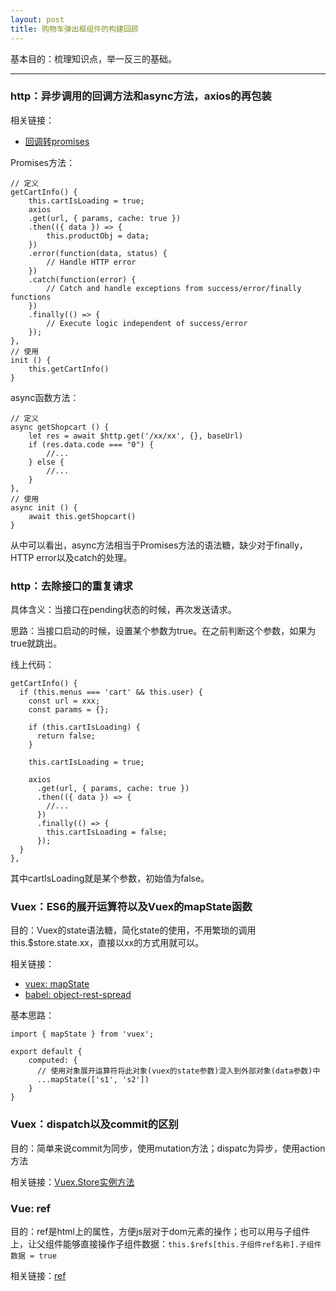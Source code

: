 ```yaml
---
layout: post
title: 购物车弹出框组件的构建回顾
---
```


基本目的：梳理知识点，举一反三的基础。

----

### http：异步调用的回调方法和async方法，axios的再包装

相关链接：

* [回调转promises](https://stackoverflow.com/questions/23559341/using-success-error-finally-catch-with-promises-in-angularjs)

Promises方法：
```
// 定义
getCartInfo() {
    this.cartIsLoading = true;
    axios
    .get(url, { params, cache: true })
    .then(({ data }) => {
        this.productObj = data;
    })
    .error(function(data, status) {
        // Handle HTTP error
    })
    .catch(function(error) {
        // Catch and handle exceptions from success/error/finally functions
    })
    .finally(() => {
        // Execute logic independent of success/error
    });
},
// 使用
init () {
    this.getCartInfo()
}
```

async函数方法：
```
// 定义
async getShopcart () {
    let res = await $http.get('/xx/xx', {}, baseUrl)
    if (res.data.code === "0") {
        //...
    } else {
        //...
    }
},
// 使用
async init () {
    await this.getShopcart()
}
```

从中可以看出，async方法相当于Promises方法的语法糖，缺少对于finally，HTTP error以及catch的处理。

### http：去除接口的重复请求

具体含义：当接口在pending状态的时候，再次发送请求。

思路：当接口启动的时候，设置某个参数为true。在之前判断这个参数，如果为true就跳出。

线上代码：
```
getCartInfo() {
  if (this.menus === 'cart' && this.user) {
    const url = xxx;
    const params = {};

    if (this.cartIsLoading) {
      return false;
    }

    this.cartIsLoading = true;

    axios
      .get(url, { params, cache: true })
      .then(({ data }) => {
        //...
      })
      .finally(() => {
        this.cartIsLoading = false;
      });
  }
},
```
其中cartIsLoading就是某个参数，初始值为false。


### Vuex：ES6的展开运算符以及Vuex的mapState函数

目的：Vuex的state语法糖，简化state的使用，不用繁琐的调用this.$store.state.xx，直接以xx的方式用就可以。

相关链接：

* [vuex: mapState](https://vuex.vuejs.org/zh/guide/state.html#mapstate-%E8%BE%85%E5%8A%A9%E5%87%BD%E6%95%B0)
* [babel: object-rest-spread](https://babeljs.io/docs/en/babel-plugin-transform-object-rest-spread/)

基本思路：

```
import { mapState } from 'vuex';

export default {
    computed: {
      // 使用对象展开运算符将此对象(vuex的state参数)混入到外部对象(data参数)中
      ...mapState(['s1', 's2'])
    }
}
```

### Vuex：dispatch以及commit的区别

目的：简单来说commit为同步，使用mutation方法；dispatc为异步，使用action方法

相关链接：[Vuex.Store实例方法](https://vuex.vuejs.org/zh/api/#commit)


### Vue: ref

目的：ref是html上的属性，方便js层对于dom元素的操作；也可以用与子组件上，让父组件能够直接操作子组件数据：```this.$refs[this.子组件ref名称].子组件数据 = true```

相关链接：[ref](https://cn.vuejs.org/v2/api/#ref)
